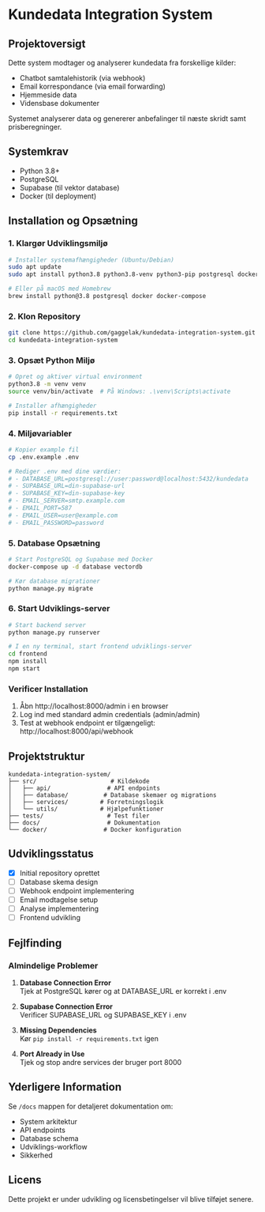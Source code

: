 # Kundedata Integration System

## Projektoversigt
Dette system modtager og analyserer kundedata fra forskellige kilder:
- Chatbot samtalehistorik (via webhook)
- Email korrespondance (via email forwarding)
- Hjemmeside data
- Vidensbase dokumenter

Systemet analyserer data og genererer anbefalinger til næste skridt samt prisberegninger.

## Systemkrav
- Python 3.8+
- PostgreSQL
- Supabase (til vektor database)
- Docker (til deployment)

## Installation og Opsætning

### 1. Klargør Udviklingsmiljø
```bash
# Installer systemafhængigheder (Ubuntu/Debian)
sudo apt update
sudo apt install python3.8 python3.8-venv python3-pip postgresql docker docker-compose

# Eller på macOS med Homebrew
brew install python@3.8 postgresql docker docker-compose
```

### 2. Klon Repository
```bash
git clone https://github.com/gaggelak/kundedata-integration-system.git
cd kundedata-integration-system
```

### 3. Opsæt Python Miljø
```bash
# Opret og aktiver virtual environment
python3.8 -m venv venv
source venv/bin/activate  # På Windows: .\venv\Scripts\activate

# Installer afhængigheder
pip install -r requirements.txt
```

### 4. Miljøvariabler
```bash
# Kopier example fil
cp .env.example .env

# Rediger .env med dine værdier:
# - DATABASE_URL=postgresql://user:password@localhost:5432/kundedata
# - SUPABASE_URL=din-supabase-url
# - SUPABASE_KEY=din-supabase-key
# - EMAIL_SERVER=smtp.example.com
# - EMAIL_PORT=587
# - EMAIL_USER=user@example.com
# - EMAIL_PASSWORD=password
```

### 5. Database Opsætning
```bash
# Start PostgreSQL og Supabase med Docker
docker-compose up -d database vectordb

# Kør database migrationer
python manage.py migrate
```

### 6. Start Udviklings-server
```bash
# Start backend server
python manage.py runserver

# I en ny terminal, start frontend udviklings-server
cd frontend
npm install
npm start
```

### Verificer Installation
1. Åbn http://localhost:8000/admin i en browser
2. Log ind med standard admin credentials (admin/admin)
3. Test at webhook endpoint er tilgængeligt: http://localhost:8000/api/webhook

## Projektstruktur
```
kundedata-integration-system/
├── src/                     # Kildekode
│   ├── api/                # API endpoints
│   ├── database/          # Database skemaer og migrations
│   ├── services/         # Forretningslogik
│   └── utils/            # Hjælpefunktioner
├── tests/                  # Test filer
├── docs/                   # Dokumentation
└── docker/                # Docker konfiguration
```

## Udviklingsstatus
- [x] Initial repository oprettet
- [ ] Database skema design
- [ ] Webhook endpoint implementering
- [ ] Email modtagelse setup
- [ ] Analyse implementering
- [ ] Frontend udvikling

## Fejlfinding
### Almindelige Problemer
1. **Database Connection Error**  
   Tjek at PostgreSQL kører og at DATABASE_URL er korrekt i .env

2. **Supabase Connection Error**  
   Verificer SUPABASE_URL og SUPABASE_KEY i .env

3. **Missing Dependencies**  
   Kør `pip install -r requirements.txt` igen

4. **Port Already in Use**  
   Tjek og stop andre services der bruger port 8000

## Yderligere Information
Se `/docs` mappen for detaljeret dokumentation om:
- System arkitektur
- API endpoints
- Database schema
- Udviklings-workflow
- Sikkerhed

## Licens
Dette projekt er under udvikling og licensbetingelser vil blive tilføjet senere.